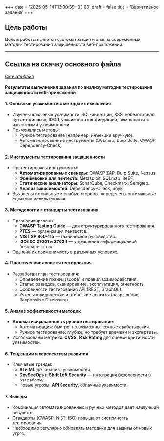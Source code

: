 +++
date = '2025-05-14T13:00:39+03:00'
draft = false
title = 'Вариативное задание'
+++
## Цель работы

Целью работы является систематизация и анализ современных методик тестирования защищенности веб-приложений.

---
## Ссылка на скачку основного файла
[Скачать файл](https://github.com/MikhailErm/Practice_2025/tree/%D0%BE%D1%81%D0%BD%D0%BE%D0%B2%D0%B0-%D1%81%D0%B0%D0%B9%D1%82%D0%B0/site/content/OTCHET_VARIATIVNOE_ZADANIYE.docx)

#### Результаты выполнения задания по анализу методик тестирования защищенности веб-приложений  

#### 1. **Основные уязвимости и методы их выявления**  
- Изучены ключевые уязвимости: SQL-инъекции, XSS, небезопасная аутентификация, IDOR, уязвимости конфигурации, компоненты с известными уязвимостями.  
- Применялись методы:  
  - Ручное тестирование (например, инъекции вручную).  
  - Автоматизированные инструменты (SQLmap, Burp Suite, OWASP Dependency-Check).  

#### 2. **Инструменты тестирования защищенности**  
- Протестированы инструменты:  
  - **Автоматизированные сканеры**: OWASP ZAP, Burp Suite, Nessus.  
  - **Фреймворки для пентеста**: Metasploit, SQLmap, BeEF.  
  - **Статические анализаторы**: SonarQube, Checkmarx, Semgrep.  
  - **Анализ зависимостей**: Dependency-Check, Snyk.  
- Выявлены их сильные и слабые стороны, определены оптимальные сценарии использования.  

#### 3. **Методологии и стандарты тестирования**  
- Проанализированы:  
  - **OWASP Testing Guide** — для структурированного тестирования.  
  - **PTES** — организация пентестов.  
  - **NIST SP 800-115** — техническое руководство.  
  - **ISO/IEC 27001 и 27034** — управление информационной безопасностью.  
- Оценена их применимость в различных условиях.  

#### 4. **Практические аспекты тестирования**  
- Разработан план тестирования:  
  - Определение границ (scope) и правил взаимодействия.  
  - Этапы: разведка, сканирование, эксплуатация, отчетность.  
  - Особенности тестирования API (REST, GraphQL).  
  - Учтены юридические и этические аспекты (разрешение, Responsible Disclosure).  

#### 5. **Анализ эффективности методик**  
- **Автоматизированное vs ручное тестирование**:  
  - Автоматизация: быстро, но возможны ложные срабатывания.  
  - Ручное тестирование: глубже, но требует времени и экспертизы.  
- Использованы метрики: **CVSS**, **Risk Rating** для оценки критичности уязвимостей.  

#### 6. **Тенденции и перспективы развития**  
- Ключевые тренды:  
  - **AI и ML** для анализа уязвимостей.  
  - **DevSecOps** и **Shift Left Security** — интеграция безопасности в разработку.  
  - Новые угрозы: **API Security**, облачные уязвимости.  

#### 7. **Выводы**  
- Комбинация автоматизированных и ручных методов дает наилучший результат.  
- Стандарты (OWASP, NIST, ISO) повышают системность тестирования.  
- Необходимо регулярно обновлять методики для защиты от новых угроз.
